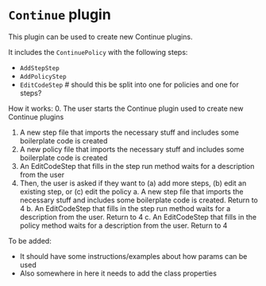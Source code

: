 # `Continue` plugin

This plugin can be used to create new Continue plugins.

It includes the `ContinuePolicy` with the following steps:
- `AddStepStep`
- `AddPolicyStep`
- `EditCodeStep` # should this be split into one for policies and one for steps?

How it works:
0. The user starts the Continue plugin used to create new Continue plugins
1. A new step file that imports the necessary stuff and includes some boilerplate code is created
2. A new policy file that imports the necessary stuff and includes some boilerplate code is created
3. An EditCodeStep that fills in the step run method waits for a description from the user
4. Then, the user is asked if they want to (a) add more steps, (b) edit an existing step, or (c) edit the policy
a. A new step file that imports the necessary stuff and includes some boilerplate code is created. Return to 4
b. An EditCodeStep that fills in the step run method waits for a description from the user. Return to 4
c. An EditCodeStep that fills in the policy method waits for a description from the user. Return to 4

To be added:
- It should have some instructions/examples about how params can be used
- Also somewhere in here it needs to add the class properties